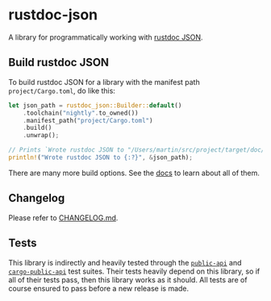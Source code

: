 # rustdoc-json

A library for programmatically working with [rustdoc JSON](https://github.com/rust-lang/rust/issues/76578).

## Build rustdoc JSON

To build rustdoc JSON for a library with the manifest path `project/Cargo.toml`, do like this:

```rust
let json_path = rustdoc_json::Builder::default()
    .toolchain("nightly".to_owned())
    .manifest_path("project/Cargo.toml")
    .build()
    .unwrap();

// Prints `Wrote rustdoc JSON to "/Users/martin/src/project/target/doc/project.json"`
println!("Wrote rustdoc JSON to {:?}", &json_path);
```

There are many more build options. See the [docs](https://docs.rs/rustdoc-json/latest/rustdoc_json/struct.Builder.html) to learn about all of them.

## Changelog

Please refer to [CHANGELOG.md](https://github.com/Enselic/cargo-public-api/blob/main/rustdoc-json/CHANGELOG.md).

## Tests

This library is indirectly and heavily tested through the [`public-api`](https://crates.io/crates/public-api) and [`cargo-public-api`](https://crates.io/crates/cargo-public-api) test suites. Their tests heavily depend on this library, so if all of their tests pass, then this library works as it should. All tests are of course ensured to pass before a new release is made.
